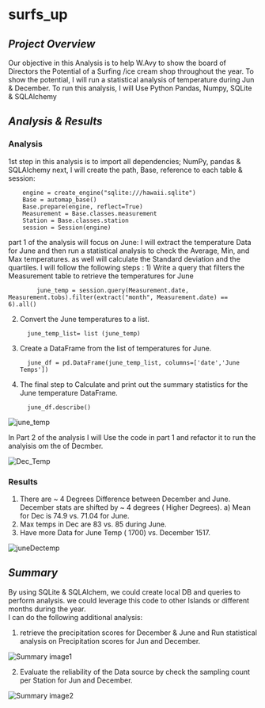 # surfs_up

## *Project Overview*
Our objective in this Analysis is to help W.Avy to show the board of Directors the Potential of a Surfing /ice cream shop throughout the year. To show the potential, I will run a statistical analysis of temperature during Jun & December. To run this analysis, I will Use Python Pandas, Numpy, SQLite & SQLAlchemy   
                    
## *Analysis & Results*
### Analysis
1st step in this analysis is to import all dependencies; NumPy, pandas & SQLAlchemy
next, I will create the path, Base, reference to each table & session: 

        engine = create_engine("sqlite:///hawaii.sqlite")
        Base = automap_base()
        Base.prepare(engine, reflect=True)
        Measurement = Base.classes.measurement
        Station = Base.classes.station
        session = Session(engine)


part 1 of the analysis will focus on June: I will extract the temperature Data for June and then run a statistical analysis to check the Average, Min, and Max temperatures. as well will calculate the Standard deviation and the quartiles. I will follow the following steps  :
    1) Write a query that filters the Measurement table to retrieve the temperatures for June
            
            june_temp = session.query(Measurement.date, Measurement.tobs).filter(extract("month", Measurement.date) == 6).all()
            
   2) Convert the June temperatures to a list.
  
            june_temp_list= list (june_temp)
   3) Create a DataFrame from the list of temperatures for June. 
  
            june_df = pd.DataFrame(june_temp_list, columns=['date','June Temps']) 
   4) The final step to Calculate and print out the summary statistics for the June temperature DataFrame. 
  
            june_df.describe()
            
   ![june_temp](https://user-images.githubusercontent.com/80013773/118435603-1f364f00-b694-11eb-8d85-ecec5a3d6e3c.PNG)

 In Part 2 of the analysis I will Use the code in part 1 and refactor it to run the analyisis om the of Decmber. 
 
   ![Dec_Temp](https://user-images.githubusercontent.com/80013773/118436075-f95d7a00-b694-11eb-8134-b70ec666c02c.PNG)

### Results

1) There are ~ 4 Degrees Difference between December and June. December stats are shifted by ~ 4 degrees ( Higher Degrees).
  a) Mean for Dec is 74.9 vs. 71.04 for June. 
2) Max temps in Dec are 83 vs. 85 during June. 
3) Have more Data for June Temp ( 1700) vs. December 1517. 
 
  ![juneDectemp](https://user-images.githubusercontent.com/80013773/118436578-e7c8a200-b695-11eb-99ef-f97f959f4a3b.png)
  
## *Summary*
By using SQLite & SQLAlchem, we could create local DB and queries to perform analysis. we could leverage this code to other Islands or different months during the year.  
 I can do the following additional analysis: 
  1) retrieve the precipitation scores for December & June and Run statistical analysis on Precipitation scores for Jun and December.   
      
  ![Summary image1](https://user-images.githubusercontent.com/80013773/118436227-4c373180-b695-11eb-83da-666da0f356f5.PNG)

  2) Evaluate the reliability of the Data source by check the sampling count per Station for Jun and December.
     
  ![Summary image2](https://user-images.githubusercontent.com/80013773/118436275-6709a600-b695-11eb-84a7-dfdef468c065.PNG)
